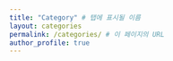 ```yaml
---
title: "Category" # 탭에 표시될 이름
layout: categories
permalink: /categories/ # 이 페이지의 URL
author_profile: true
---
```

